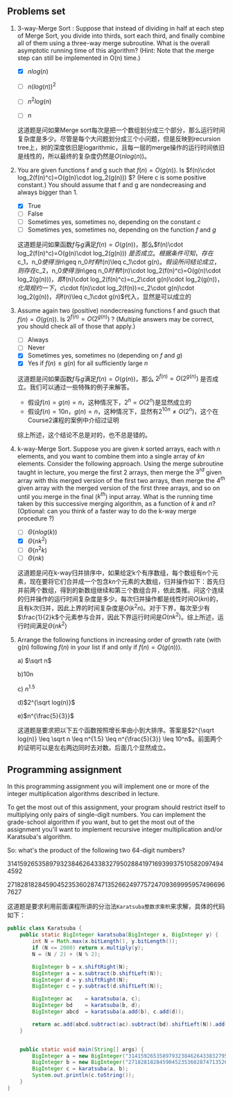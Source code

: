 ## Problems set 

1. 3-way-Merge Sort : Suppose that instead of dividing in half at each step of Merge Sort, you divide into thirds, sort each third, and finally combine all of them using a three-way merge subroutine. What is the overall asymptotic running time of this algorithm? (Hint: Note that the merge step can still be implemented in O(n) time.) 

   - [x] $n log (n)$

   - [ ] $n(log(n))^2$

   - [ ] $n^2log(n)$

   - [ ] n


   这道题是问如果Merge sort每次是把一个数组划分成三个部分，那么运行时间复杂度是多少。尽管是每个大问题划分成三个小问题，但是反映到recursion tree上，树的深度依旧是logarithmic，且每一层的merge操作的运行时间依旧是线性的，所以最终的复杂度仍然是$O(nlog(n))$。

2. You are given functions f and g such that $f(n)=O(g(n))$. Is $f(n)\cdot log_2(f(n)^c)=O(g(n)\cdot log_2(g(n))) $? (Here c is some positive constant.) You should assume that f and g are nondecreasing and always bigger than 1.

   - [x] True
   - [ ] False
   - [ ] Sometimes yes, sometimes no, depending on the constant $c$
   - [ ] Sometimes yes, sometimes no, depending on the function $f$ and $g$

   这道题是问如果函数$f$与$g$满足$f(n)=O(g(n))$，那么$f(n)\cdot log_2(f(n)^c)=O(g(n)\cdot log_2(g(n))) $是否成立。根据条件可知，存在$c_1，n_0$使得当$n\geq n_0$时有$f(n)\leq c_1\cdot g(n)$。假设所问结论成立，则存在$c_2，n_0$使得当$n\geq n_0$时有$f(n)\cdot log_2(f(n)^c)=O(g(n)\cdot log_2(g(n)))$，即$f(n)\cdot log_2(f(n)^c)=c_2\cdot g(n)\cdot log_2(g(n))$，化简规约一下，$c\cdot f(n)\cdot log_2(f(n))=c_2\cdot g(n)\cdot log_2(g(n))$，将$f(n)\leq c_1\cdot g(n)$代入，显然是可以成立的

3. Assume again two (positive) nondecreasing functions f and gsuch that $f(n)=O(g(n))$. Is $2^{f(n)}=O(2^{g(n)})$ ? (Multiple answers may be correct, you should check all of those that apply.)

   - [ ] Always
   - [ ] Never
   - [x] Sometimes yes, sometimes no (depending on $f$ and $g$)
   - [x] Yes if $f(n)\leq g(n)$ for all sufficiently large $n$

   这道题是问如果函数$f$与$g$满足$f(n)=O(g(n))$，那么 $2^{f(n)}=O(2^{g(n)})$ 是否成立。我们可以通过一些特殊的例子来解答。

   - 假设$f(n)=g(n)=n$，这种情况下，$2^n=O(2^n)$是显然成立的
   - 假设$f(n)=10n，g(n)=n$，这种情况下，显然有$2^{10n}\neq O(2^n)$，这个在Course2课程的案例中介绍过证明

   综上所述，这个结论不总是对的，也不总是错的。

4. k-way-Merge Sort. Suppose you are given $k$ sorted arrays, each with $n$ elements, and you want to combine them into a single array of $kn$ elements. Consider the following approach. Using the merge subroutine taught in lecture, you merge the first 2 arrays, then merge the $3^{rd}$ given array with this merged version of the first two arrays, then merge the  $4^{th}$  given array with the merged version of the first three arrays, and so on until you merge in the final ($k^{th}$) input array. What is the running time taken by this successive merging algorithm, as a function of $k$ and $n$? (Optional: can you think of a faster way to do the k-way merge procedure ?)

   - [ ] $\Theta(nlog(k))$
   - [x] $\Theta(nk^2)$
   - [ ] $\Theta(n^2k)$
   - [ ] $\Theta(nk)$

   这道题是问在k-way归并排序中，如果给定k个有序数组，每个数组有n个元素，现在要将它们合并成一个包含$kn$个元素的大数组，归并操作如下：首先归并前两个数组，得到的新数组继续和第三个数组合并，依此类推。问这个连续的归并操作的运行时间复杂度是多少。每次归并操作都是线性时间$O(kn)$的，且有k次归并，因此上界的时间复杂度是$O(k^2n)$。对于下界，每次至少有$\frac{1}{2}k$个元素参与合并，因此下界运行时间是$\Omega(nk^2)$。综上所述，运行时间满足$\Theta(nk^2)$

5. Arrange the following functions in increasing order of growth rate (with g(n) following $f(n)$ in your list if and only if $f(n)=O(g(n)))$.

   a) $\sqrt n$

   b)10n

   c) $n^{1.5}$

   d)$2^{\sqrt log(n)}$

   e)$n^{\frac{5}{3}}$

   这道题是要求把以下五个函数按照增长率由小到大排序。答案是$2^{\sqrt log(n)} \leq \sqrt n \leq n^{1.5} \leq n^{\frac{5}{3}} \leq 10^n$。前面两个的证明可以是左右两边同时去对数。后面几个显然成立。

## Programming assignment

In this programming assignment you will implement one or more of the integer multiplication algorithms described in lecture.

To get the most out of this assignment, your program should restrict itself to multiplying only pairs of single-digit numbers. You can implement the grade-school algorithm if you want, but to get the most out of the assignment you'll want to implement recursive integer multiplication and/or Karatsuba's algorithm.

So: what's the product of the following two 64-digit numbers?

3141592653589793238462643383279502884197169399375105820974944592

2718281828459045235360287471352662497757247093699959574966967627

这道题是要求利用前面课程所讲的分治法`Karatsuba整数求乘积`来求解，具体的代码如下：

```java
public class Karatsuba {
    public static BigInteger karatsuba(BigInteger x, BigInteger y) {
        int N = Math.max(x.bitLength(), y.bitLength());
        if (N <= 2000) return x.multiply(y);
        N = (N / 2) + (N % 2);

        BigInteger b = x.shiftRight(N);
        BigInteger a = x.subtract(b.shiftLeft(N));
        BigInteger d = y.shiftRight(N);
        BigInteger c = y.subtract(d.shiftLeft(N));

        BigInteger ac    = karatsuba(a, c);
        BigInteger bd    = karatsuba(b, d);
        BigInteger abcd  = karatsuba(a.add(b), c.add(d));

        return ac.add(abcd.subtract(ac).subtract(bd).shiftLeft(N)).add(bd.shiftLeft(2*N));
    }


    public static void main(String[] args) {
        BigInteger a = new BigInteger("3141592653589793238462643383279502884197169399375105820974944592");
        BigInteger b = new BigInteger("2718281828459045235360287471352662497757247093699959574966967627");
        BigInteger c = karatsuba(a, b);
        System.out.println(c.toString());
    }
}
```
